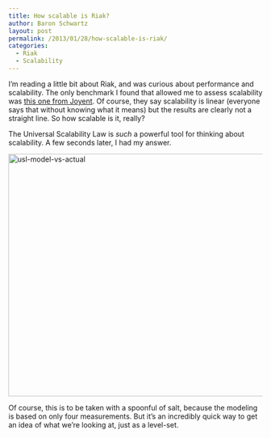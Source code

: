 ```yaml
---
title: How scalable is Riak?
author: Baron Schwartz
layout: post
permalink: /2013/01/28/how-scalable-is-riak/
categories:
  - Riak
  - Scalability
---
```

I&#8217;m reading a little bit about Riak, and was curious about performance and scalability. The only benchmark I found that allowed me to assess scalability was [this one from Joyent][1]. Of course, they say scalability is linear (everyone says that without knowing what it means) but the results are clearly not a straight line. So how scalable is it, really?

The Universal Scalability Law is *such* a powerful tool for thinking about scalability. A few seconds later, I had my answer.

<img src="http://www.xaprb.com/blog/wp-content/uploads/2013/01/usl-model-vs-actual1.png" alt="usl-model-vs-actual" width="640" height="480" class="aligncenter size-full wp-image-3032" />

Of course, this is to be taken with a spoonful of salt, because the modeling is based on only four measurements. But it&#8217;s an incredibly quick way to get an idea of what we&#8217;re looking at, just as a level-set.

 [1]: http://joyent.com/blog/riak-smartmachine-benchmark-the-technical-details/